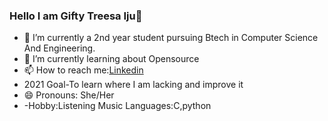 ### Hello I am Gifty Treesa Iju👋


- 🔭 I’m currently a 2nd year student pursuing Btech in Computer Science And Engineering.
- 🌱 I’m currently learning about Opensource
- 📫 How to reach me:[Linkedin](www.linkedin.com/in/gifty-treesa-iju-b8b21a209)
- 2021 Goal-To learn where I am lacking and improve it
- 😄 Pronouns: She/Her
- -Hobby:Listening Music
Languages:C,python
